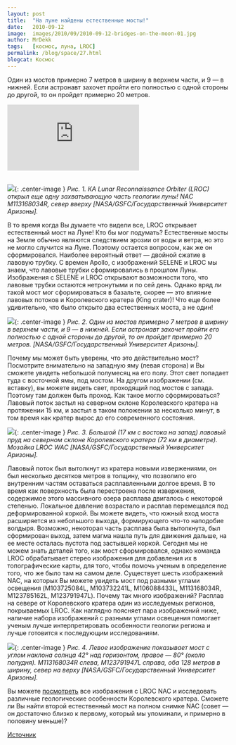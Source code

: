 ```yaml
---
layout: post
title:  "На луне найдены естественные мосты!"
date:   2010-09-12
image:  images/2010/09/2010-09-12-bridges-on-the-moon-01.jpg
author: MrDekk
tags:   [космос, луна, LROC]
permalink: /blog/space/27.html
blogcat: Космос
---
```


Один из мостов примерно 7 метров в ширину в верхнем части, и 9 — в нижней. Если астронавт захочет пройти его полностью с одной стороны до другой, то он пройдет примерно 20 метров.

<iframe src="https://www.youtube.com/embed/cg9T9AwUi0s" frameborder="0" allowfullscreen></iframe><br /><br />

![]({{site.baseurl}}/images/2010/09/2010-09-12-bridges-on-the-moon-02.png){: .center-image }
_Рис. 1. КА Lunar Reconnaissance Orbiter (LROC) открыл еще одну захватывающую часть геологии луны! NAC M113168034R, север вверху [NASA/GSFC/Государственный Университет Аризоны]._


В то время когда Вы думаете что видели все, LROC открывает естественный мост на Луне! Кто бы мог подумать? Естественные мосты на Земле обычно являются следствием эрозии от воды и ветра, но это не могло случится на Луне. Поэтому остается вопросом, как же он сформировался. Наиболее вероятный ответ — двойной сжатие в лавовую трубку. С времен Apollo, с изображений SELENE и LROC мы знаем, что лавовые трубки сформировались в прошлом Луны. Изображения с SELENE и LROC открывают возможности того, что лавовые трубки остаются нетронутыми и по сей день. Однако вряд ли такой мост мог сформироваться в базальте, скорее — это влияние лавовых потоков и Королевского кратера (King crater)! Что еще более удивительно, что было открыто два естественных моста, а не один!

![]({{site.baseurl}}/images/2010/09/2010-09-12-bridges-on-the-moon-03.png){: .center-image }
_Рис. 2. Один из мостов примерно 7 метров в ширину в верхнем части, и 9 — в нижней. Если астронавт захочет пройти его полностью с одной стороны до другой, то он пройдет примерно 20 метров. [NASA/GSFC/Государственный Университет Аризоны]._


Почему мы может быть уверены, что это действительно мост? Посмотрите внимательно на западную яму (левая сторона) и Вы сможете увидеть небольшой полумесяц на его полу. Этот свет попадает туда с восточной ямы, под мостом. На другом изображении (см. вставку), вы можете видеть свет, проходящий под мостов с запада. Поэтому там должен быть проход. Как такое могло сформироваться? Лавовый поток застыл на северном склоне Королевского кратера на протяжении 15 км, и застыл в таком положении за несколько минут, в том время как кратер вырос до его современного состояния.

![]({{site.baseurl}}/images/2010/09/2010-09-12-bridges-on-the-moon-04.png){: .center-image }
_Рис. 3. Большой (17 км с востока на запад) лавовый пруд на северном склоне Королевского кратера (72 км в диаметре). Мозайка LROC WAC [NASA/GSFC/Государственный Университет Аризоны]._

Лавовый поток был вытолкнут из кратера новыми извержениями, он был несколько десятков метров в толщину, что позволило его внутренним частям оставаться расплавленными долгое время. В то время как поверхность была перестроена после извержения, содержимое этого массивного озера расплава двигалось с некоторой степенью. Локальное давление возрастало и расплав перемещался под деформированной коркой. Вы можете видеть, что южный вход моста расширяется из небольшого выхода, формирующего что-то наподобие волдыря. Возможно, некоторая часть расплава была вытолкнута, был сформирован выход, затем магма нашла путь для движения дальше, на ее месте осталась пустота под застывшей коркой. Сегодня мы не можем знать деталей того, как мост сформировался, однако команда LROC обрабатывает стерео изображения для добавления их в топографические карты, для того, чтобы помочь ученым в определение того, что же было там на самом деле. Существует шесть изображений NAC, на которых Вы можете увидеть мост под разными углами освещения (M103725084L, M103732241L, M106088433L, M113168034R, M123785162L, M123791947L). Почему так много изображений? Расплав на севере от Королевского кратера один из исследуемых регионов, покрываемых LROC. Как наглядно поясняет пара изображений ниже, наличие набора изображений с разными углами освещения помогает ученым лучше интерпретировать особенности геологии региона и лучше готовится к последующим исследованиям.

![]({{site.baseurl}}/images/2010/09/2010-09-12-bridges-on-the-moon-05.png){: .center-image }
_Рис. 4. Левое изображение показывает мост с углом наклона солнца 42° над горизонтом, правое — 
80° (около полудня). M113168034R слева, M123791947L справа, оба 128 метров в ширину, север на верху [NASA/GSFC/Государственный Университет Аризоны]._

Вы можете [посмотреть](http://wms.lroc.asu.edu/lroc_browse/view/M113168034R) все изображения с LROC NAC и исследовать различные геологические особенности Королевского кратера. Сможете ли Вы найти второй естественный мост на полном снимке NAC (совет — он достаточно близко к первому, который мы упоминали, и примерно в половину меньше)?

[Источник](http://lunarscience.arc.nasa.gov/articles/lroc-finds-natural-bridges-on-moon)